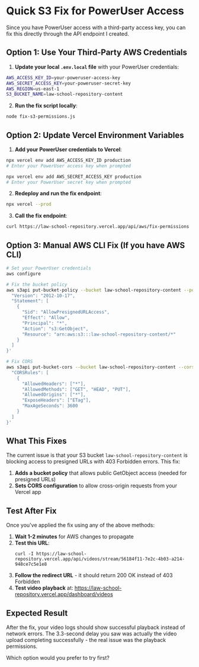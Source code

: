 # Quick S3 Fix for PowerUser Access

Since you have PowerUser access with a third-party access key, you can fix this directly through the API endpoint I created.

## Option 1: Use Your Third-Party AWS Credentials

1. **Update your local `.env.local` file** with your PowerUser credentials:
```bash
AWS_ACCESS_KEY_ID=your-poweruser-access-key
AWS_SECRET_ACCESS_KEY=your-poweruser-secret-key
AWS_REGION=us-east-1
S3_BUCKET_NAME=law-school-repository-content
```

2. **Run the fix script locally**:
```bash
node fix-s3-permissions.js
```

## Option 2: Update Vercel Environment Variables

1. **Add your PowerUser credentials to Vercel**:
```bash
npx vercel env add AWS_ACCESS_KEY_ID production
# Enter your PowerUser access key when prompted

npx vercel env add AWS_SECRET_ACCESS_KEY production  
# Enter your PowerUser secret key when prompted
```

2. **Redeploy and run the fix endpoint**:
```bash
npx vercel --prod
```

3. **Call the fix endpoint**:
```bash
curl https://law-school-repository.vercel.app/api/aws/fix-permissions
```

## Option 3: Manual AWS CLI Fix (If you have AWS CLI)

```bash
# Set your PowerUser credentials
aws configure

# Fix the bucket policy
aws s3api put-bucket-policy --bucket law-school-repository-content --policy '{
  "Version": "2012-10-17",
  "Statement": [
    {
      "Sid": "AllowPresignedURLAccess",
      "Effect": "Allow",
      "Principal": "*",
      "Action": "s3:GetObject",
      "Resource": "arn:aws:s3:::law-school-repository-content/*"
    }
  ]
}'

# Fix CORS
aws s3api put-bucket-cors --bucket law-school-repository-content --cors-configuration '{
  "CORSRules": [
    {
      "AllowedHeaders": ["*"],
      "AllowedMethods": ["GET", "HEAD", "PUT"],
      "AllowedOrigins": ["*"],
      "ExposeHeaders": ["ETag"],
      "MaxAgeSeconds": 3600
    }
  ]
}'
```

## What This Fixes

The current issue is that your S3 bucket `law-school-repository-content` is blocking access to presigned URLs with 403 Forbidden errors. This fix:

1. **Adds a bucket policy** that allows public GetObject access (needed for presigned URLs)
2. **Sets CORS configuration** to allow cross-origin requests from your Vercel app

## Test After Fix

Once you've applied the fix using any of the above methods:

1. **Wait 1-2 minutes** for AWS changes to propagate
2. **Test this URL**: 
   ```
   curl -I https://law-school-repository.vercel.app/api/videos/stream/56184f11-7e2c-4b03-a214-948ce7c5e1e8
   ```
3. **Follow the redirect URL** - it should return 200 OK instead of 403 Forbidden
4. **Test video playback** at: https://law-school-repository.vercel.app/dashboard/videos

## Expected Result

After the fix, your video logs should show successful playback instead of network errors. The 3.3-second delay you saw was actually the video upload completing successfully - the real issue was the playback permissions.

Which option would you prefer to try first?